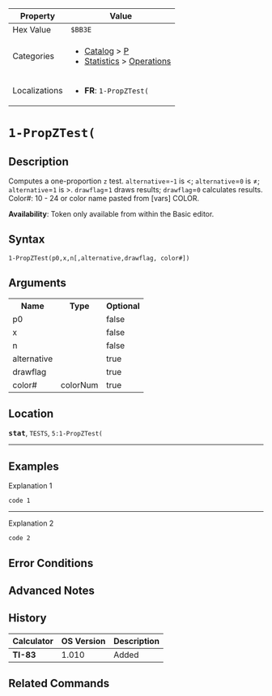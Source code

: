 | Property      | Value |
|---------------|-------|
| Hex Value     | `$BB3E`|
| Categories    | <ul><li>[Catalog](<../categories/Catalog.md>) > [P](<../categories/Catalog.md#P>)</li><li>[Statistics](<../categories/Statistics.md>) > [Operations](<../categories/Statistics.md#Operations>)</li></ul> |
| Localizations | <ul><li><b>FR</b>: `1-PropZTest(`</li></ul> |

# `1-PropZTest(`

## Description
Computes a one-proportion `z` test. `alternative`=-`1` is <; `alternative`=`0` is ≠; `alternative`=`1` is >. `drawflag`=`1` draws results; `drawflag`=`0` calculates results.
Color#: 10 - 24 or color name pasted from [vars] COLOR.


<b>Availability</b>: Token only available from within the Basic editor.

## Syntax
`1-PropZTest(p0,x,n[,alternative,drawflag, color#])`

## Arguments
<table>
<tr><th>Name</th><th>Type</th><th>Optional</th></tr>

<tr><td>p0</td><td></td><td>false</td></tr>

<tr><td>x</td><td></td><td>false</td></tr>

<tr><td>n</td><td></td><td>false</td></tr>

<tr><td>alternative</td><td></td><td>true</td></tr>

<tr><td>drawflag</td><td></td><td>true</td></tr>

<tr><td>color#</td><td>colorNum</td><td>true</td></tr>

</table>

## Location
<tt><kbd><b>stat</b></kbd></tt>, `TESTS`, `5:1-PropZTest(`
<hr>

## Examples

Explanation 1
```ti-basic
code 1
```
---
Explanation 2
```ti-basic
code 2
```

## Error Conditions


## Advanced Notes


## History
| Calculator | OS Version | Description |
|------------|------------|-------------|
| <b>TI-83</b> | 1.010 | Added |

## Related Commands

